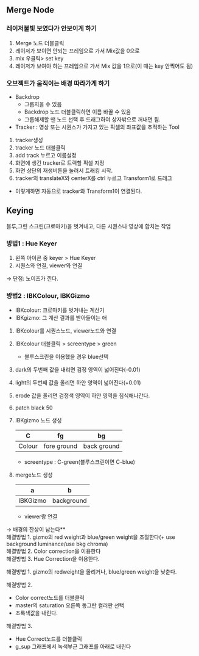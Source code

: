 ## Merge Node

### 레이저불빛 보였다가 안보이게 하기

1. Merge 노드 더블클릭
1. 레이저가 보이면 안되는 프레임으로 가서 Mix값을 0으로
1. mix 우클릭> set key
1. 레이저가 보여야 하는 프레임으로 가서 Mix 값을 1으로(이 때는 key 안찍어도 됨)


### 오브젝트가 움직이는 배경 따라가게 하기
- Backdrop
  - 그룹지을 수 있음
  - Backdrop 노드 더블클릭하면 이름 바꿀 수 있음
  - 그룹해제할 땐 노드 선택 후 드래그하여 상자밖으로 꺼내면 됨.
- Tracker
  : 영상 또는 시퀀스가 가지고 있는 픽셀의 좌표값을 추적하는 Tool
  
  
 1. tracker생성
 1. tracker 노드 더블클릭
 1. add track 누르고 이름설정
 1. 화면에 생긴 tracker로 트랙할 픽셀 지정
 1. 화면 상단의 재생버튼을 눌러서 트래킹 시작.
 1. tracker의 translateX와 centerX를 ctrl 누르고 Transform1로 드래그
  - 이렇게하면 자동으로 tracker와 Transform1이 연결된다.

## Keying
블루,그린 스크린(크로마키)을 벗겨내고, 다른 시퀀스나 영상에 합치는 작업

### 방법1 : Hue Keyer
1. 왼쪽 아이콘 중 keyer > Hue Keyer
1. 시퀀스와 연결, viewer와 연결

&rarr; 단점: 노이즈가 낀다.

### 방법2 : IBKColour, IBKGizmo
- IBKcolour: 크로마키를 벗겨내는 계산기
- IBKgizmo: 그 계산 결과를 받아들이는 애

1. IBKcolour를 시퀀스노드, viewer노드와 연결
1. IBKcolour 더블클릭 > screentype > green
    - 블루스크린을 이용했을 경우 blue선택
1. dark의 두번째 값을 내리면 검정 영역이 넓어진다(-0.01)
1. light의 두번째 값을 올리면 하얀 영역이 넓어진다(+0.01)
1. erode 값을 올리면 검정색 영역이 하얀 영역을 침식해나간다.
1. patch black 50
1. IBKgizmo 노드 생성

    C|fg|bg
    ---|---|---
    Colour|fore ground|back ground

    - screentype : C-green(블루스크린이면 C-blue)
1. merge노드 생성

    a|b
    ---|---
    IBKGizmo|background

    - viewer랑 연결

&rarr;  배경의 잔상이 남는다**</br>
해결방법 1. gizmo의 red weight과 blue/green weight을 조절한다(+ use background luminance/use bkg chroma)</br>
해결방법 2. Color correction을 이용한다</br>
해결방법 3. Hue Correction을 이용한다.</br>


해결방법 1.
gizmo의 redweight을 올리거나, blue/green weight을 낮춘다.

해결방법 2.
- Color correct노드를 더블클릭
- master의 saturation 오른쪽 동그란 컬러판 선택
- 초록색값을 내린다.

해결방법 3.
- Hue Correct노드를 더블클릭
- g_sup 그래프에서 녹색부근 그래프를 아래로 내린다



